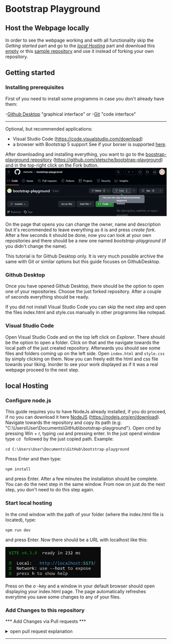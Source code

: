 # Bootstrap Playground

## Host the Webpage locally
In order to see the webpage working and with all functionality skip the *Getting started* part and go to the [*local Hosting*](#local-hosting) part and download this [empty](https://github.com/stetsche/bootstrap-playground) or this [sample repository](https://github.com/SirSaibot/bootstrap-playground) and use it instead of forking your own repository. 


## Getting started <a name="gettingstarted"></a>
### Installing prerequisites

First of you need to install some programms in case you don't already have them:

-[Github Desktop](https://desktop.github.com/) "graphical interface" 
or 
-[Git](https://git-scm.com/downloads) "code  interface"<hr>

Optional, but recommended applications:
- Visual Studio Code (https://code.visualstudio.com/download)
- a browser with Bootstrap 5 support See if your borser is supported [here](https://github.com/twbs/bootstrap/blob/v5.0.2/.browserslistrc).

After downloading and installing everything, you want to go to the [boostrap-playground repository](https://github.com/stetsche/bootstrap-playground) (https://github.com/stetsche/bootstrap-playground) and in the top-right click on the Fork button.
![image of button](readme-img/Fork.png)

On the page that opens you can change the owner, name and description but it's recommended to leave everything as it is and press *create fork*.
After a few seconds it should be done, now you can look at your own repositories and there should be a new one named *bootstrap-playground* (if you didn't change the name).

This tutorial is for Github Desktop only. It is very much possible archive the same with Git or similar options but this guide focuses on GithubDesktop.

### Github Desktop
Once you have opened Github Desktop, there should be the option to open one of your repositories. Choose the just forked repository. After a couple of seconds everything should be ready. 

If you did not install Visual Studio Code you can skip the next step and open the files index.html and style.css manually in other programms like notepad.

### Visual Studio Code
Open Visual Studio Code and on the top left click on *Explorer*. There should be the option to open a folder. Click on that and the navigate towards the local path of the just created repository. Afterwards you should see some files and folders coming up on the left side. Open `index.html` and `style.css` by simply clicking on them. 
Now you can freely edit the html and css file towards your liking. Inorder to see your work displayed as if it was a real webpage proceed to the next step.

## local Hosting <a name="localhosting"></a>
### Configure node.js
This guide requires you to have NodeJs already installed, if you do proceed, if no you can download it here [NodeJS](https://nodejs.org/en/download) (https://nodejs.org/en/download). Navigate towards the repository and copy its path (e.g: "C:\Users\User\Documents\GitHub\bootstrap-playground"). Open cmd by pressing Win + r, typing `cmd` and pressing enter. In the just opend window type `cd ` followed by the just copied path.
Example:

`cd C:\Users\User\Documents\GitHub\bootstrap-playground`

Press Enter and then type:

`npm install`

and press Enter. After a few minutes the installation should be complete. You can do the next step in the same window. From now on just do the next step, you don't need to do this step again.

### Start local hosting
In the cmd window with the path of your folder (where the index.html file is located), type:

`npm run dev`

and press Enter. Now there should be a URL with localhost like this:

![image of npm](readme-img/npm.png)

Press on the *o* -key and a window in your default browser should open displaying your index.html page. The page automatically refreshes everytime you save some changes to any of your files.


### Add Changes to this repository

*** Add Changes via Pull requests ***
<details>
<summary> open pull request explanation  </summary>
<br>
Fork the repository.<br>
Create a branch for your changes.<br>
Make the necessary modifications in the branch.<br>
Open a pull request in the original repository.<br>
Describe your changes and request reviewers.<br>
Address feedback and make adjustments if needed.<br>
Ensure your changes pass any automated tests.<br>
Merge the pull request into the main branch.<br>
Delete the branch after merging.<br>
</details><hr>






